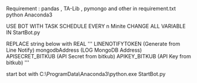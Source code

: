 Requirement : pandas , TA-Lib , pymongo and other in requirement.txt
python Anaconda3 

USE BOT WITH TASK SCHEDULE EVERY n Minite
CHANGE ALL VARIABLE IN StartBot.py

REPLACE string below with REAL 
'''
LINENOTIFYTOKEN  (Generate from Line Notify)
mongodbAddress   (LOG MongoDB Address)
APISECRET_BITKUB (API Secret from bitkub)
APIKEY_BITKUB    (API Key from bitkub)
'''

start bot with  C:\ProgramData\Anaconda3\python.exe StartBot.py